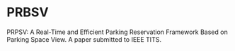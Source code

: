 # PRBSV
PRPSV: A Real-Time and Efficient Parking Reservation Framework Based on Parking Space View. A paper submitted to IEEE TITS.
